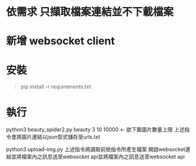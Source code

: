 # 依需求 只擷取檔案連結並不下載檔案
# 新增 websocket client

# 安裝
>pip install -r requirements.txt

# 執行
python3 beauty_spider2.py beauty 3 10 10000 <- 欲下載圖片數量上限
上述指令會將圖片連結以json型式儲存至urls.txt

python3 upload-img.py
上述指令將讀取前依指令所產生檔案 開啟websocket連結並將檔案內之訊息送至websocket api並將檔案內之訊息送至websocket api
